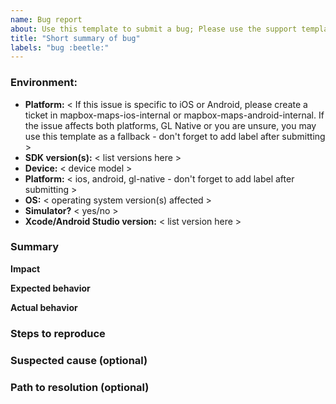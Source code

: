 ```yaml
---
name: Bug report
about: Use this template to submit a bug; Please use the support template if this is a customer specific request
title: "Short summary of bug"
labels: "bug :beetle:"
---
```


<!--
Use this template to file a bug report for the Android and iOS Maps SDKs, GL Native and the Embedded Maps SDK teams. If this is a customer-specific bug or support request, please use the support template. 
-->

<!-- Please add labels for:
priority level (see below)
platform (ios, android, gl-native)

<!-- Priority Framework Reference
PO: Critical issue or security incident. Application does not operate (95% failure), for example due to SDK related crash that affects multiple customers on the latest version of the SDK.
P1: Customer-impacting issue or security incident that requires immediate attention from service owners. Widespread intermittent unexpected behavior impacting usability of the application. Impacts the latest SDK release. The bug impacts critical SDK functionality. The application crashes intermittently (in a way that can be reliably reproduced) which is impacting over 20% of a Mapbox customers’ own app users.
P2: High priority issue or security incident requiring action, but not affecting customers’ ability to use the product or breaching confidentiality of information. Application is operational but certain behavior is unexpected or not ideal. Or, business impact to the customer is moderate to high, directly impacting trust in product quality. Example: Application is intermittently not operational (e.g. crashes) for less than 20% of a customer’s app users due to an SDK bug, or other unexpected SDK functionality creates a moderate impact on end users with no workaround available. Does not necessitate an unplanned release.
P3: A moderate product quality issue that should be addressed, but is not affecting customers’ ability to use the product or breaching confidentiality of information. Application is operational but certain behavior is unexpected or not ideal. There is no workaround - must be fixed by Mapbox. Business impact to the customer is low. Example: The app works but specific interactions implemented with the SDK could be improved by fixing a small bug in the SDK.
P4: A minor product quality issue that should be addressed, but is not affecting customers’ ability to use the product or breaching confidentiality of information. Application is operational but certain behavior is unexpected or not ideal. There is a workaround, but for usability and product quality, the issue should be fixed on the Mapbox side. Business impact to the customer is very low. Example: The app works but specific interactions implemented with the SDK could be improved by fixing a small bug in the SDK. 
No Priority: If the issue does not fit the above categories, please do not apply a priority labels. 
-->

### Environment:

* **Platform:** < If this issue is specific to iOS or Android, please create a ticket in mapbox-maps-ios-internal or mapbox-maps-android-internal. If the issue affects both platforms, GL Native or you are unsure, you may use this template as a fallback - don't forget to add label after submitting >
* **SDK version(s):** < list versions here >
* **Device:** < device model >
* **Platform:** < ios, android, gl-native - don't forget to add label after submitting >
* **OS:** < operating system version(s) affected >
* **Simulator?** < yes/no >
* **Xcode/Android Studio version:** < list version here >

### Summary

**Impact**

<!-- please outline who this issue affects and the impact it is having on that customer --> 

**Expected behavior**

**Actual behavior**

### Steps to reproduce

### Suspected cause (optional)

### Path to resolution (optional)

<!--
What would be helpful to resolve this?
• Is there specific team knowledge we need from someone?
• Is there any additional information we need to find the root cause?
-->
